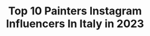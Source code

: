 ---
title: Top 10 Painters Instagram Influencers In Italy in 2023
description: >-
  Find top painters Instagram influencers in Italy in 2023. Most popular hashtags: #painting #art #artgallery.
platform: Instagram
hits: 192
text_top: See the best Instagram accounts on inBeat.
text_bottom: Our search engine aggregates 192 Instagram influencers like this in Italy for you to collaborate.
profiles:
  - username: "over50_yo"
    fullname: >-
      M. Di Costanzo
    bio: >-
      🇮🇪 Italy ECLECTIC ARTIST -PAINTER 🎨 MODEL y WINEINFLUENCER 🍷@marina_arteyvino @best_models_over Info.08.dicostanzo@gmail.com ⬇️PATREON⬇️
    location: "Italy"
    followers: 251889
    engagement: 396
    commentsToLikes: 0.036477
    id: ckaoxtvl1eq8z0i78xpcbzxxl
    verified: false
    hashtags: "#shootmode, #shootingtime, #intimo, #intimosexy"
  - username: "lucaluceartgallery_makeup"
    fullname: >-
      LUCA LUCE
    bio: >-
      🇮🇹 Make up Artist 3D #lucaluce First Hand and Head Painter 3D in the world © Collaboration: 👇 business.lucaluce@gmail.com 📱Xiaomi #mi10pro
    location: "Italy"
    followers: 298191
    engagement: 154
    commentsToLikes: 0.031500
    id: ck0u8yhb48kqm0i1925zikfzc
    verified: true
    hashtags: "#makeup, #illusion, #mehronmakeup, #mi10pro"
  - username: "niceandthefox"
    fullname: >-
      Nice And The Fox
    bio: >-
      Italian Painter. See more about me here:
    location: "Italy"
    followers: 6837
    engagement: 945
    commentsToLikes: 0.050666
    id: ck8tchmbczi6d0j7846a5ea5k
    verified: false
    hashtags: ""
  - username: "chrisledortzgreco"
    fullname: >-
      Chris Le Dortz Greco 🪐
    bio: >-
      Artist painter & Designer 🇮🇹Italian #sicily live to France Paris🇫🇷 👔 @france_tv #heterochromia eyes
    location: "Italy"
    followers: 11660
    engagement: 1552
    commentsToLikes: 0.015128
    id: ck5hrtfkzvgc10i11obqsc9g4
    verified: false
    hashtags: "#blue, #la, #summer, #streetwear"
  - username: "antonibanez"
    fullname: >-
      Antonio Ibáñez
    bio: >-
      🇪🇦 Actor | Painter | Model 📍 Milano 🇮🇹 @urbnmilan 🎬 Videobook ⤵️ Showreel
    location: "Italy"
    followers: 23656
    engagement: 463
    commentsToLikes: 0.088343
    id: ck5q2oakggzh80i11a58bxcur
    verified: false
    hashtags: "#nycart, #painter, #modeling, #abstract"
  - username: "art.shima"
    fullname: >-
      ART Shima
    bio: >-
      Anastasia Shimshilashvili Professional Painter, Drawer, ART Tutor & Writer 🎨 My ART YouTube channel- Art Shima Contact:shimma@list.ru
    location: "Italy"
    followers: 22033
    engagement: 810
    commentsToLikes: 0.016677
    id: ckap1680vt7zs0i788uld3k40
    verified: false
    hashtags: "#myart, #istaart, #oillesson, #etude"
  - username: "felicia_cigorescu"
    fullname: >-
      𝓕𝓮𝓵𝓲𝓬𝓲𝓪
    bio: >-
      Writer. Art Director Founder @prysmaproduction Literature 🎓|6 languages #pianist #yogi #actress #painter #cook #alchemist 📩info@prysmaproduction.com
    location: "Italy"
    followers: 27053
    engagement: 88
    commentsToLikes: 0.088051
    id: ck5zywdm0ana80i14ui482ep7
    verified: false
    hashtags: "#mercedes, #trivellato, #citarts, #seeyousoon"
  - username: "conigliettorosa"
    fullname: >-
      Phuong
    bio: >-
      👩🏻‍🎨:@ongnphuong Pink bunny🌸 Italian painter-illustrator-model what ever w/ vietnamese origins🌸 Playmate 🐰BornToBlossomBloomToPerish 📍Vicenza
    location: "Italy"
    followers: 33110
    engagement: 230
    commentsToLikes: 0.097107
    id: ck5cga9buofvs0i11todywxa3
    verified: false
    hashtags: "#portraitphotography, #modeling, #ongnphuong, #ecoline"
  - username: "apicellaartista_official"
    fullname: >-
      Prof Antonio Apicella Artist
    bio: >-
      E-mail textony@virgilio.it Caserta, Italy 🇮🇹 Influencer Teacher🔎📖✒ Painter🖌👨‍🎨 Artist 🗿 Traveler 🚩🌍 Nature lover🌲🍀 Fashion Blogger🕴 Food lover
    location: "Italy"
    followers: 75561
    engagement: 84
    commentsToLikes: 0.024685
    id: ck9wf1fifmuwl0j78g01q38t2
    verified: false
    hashtags: "#apicellaartista, #spaventapasseri, #beautiful"
  - username: "clarebowenartist"
    fullname: >-
      C l a r e   B o w e n
    bio: >-
      👩‍🎨British landscape painter of light & colour 🎨Exhibited with ROI, RSMA, NEAC 🎥Sky Landscape Artist 2019 contestant
    location: "Italy"
    followers: 14619
    engagement: 900
    commentsToLikes: 0.088848
    id: ckap6s7sgh7mj0i78y0elkdx3
    verified: false
    hashtags: "#stilllife, #boat, #countryside, #impressionism"
---